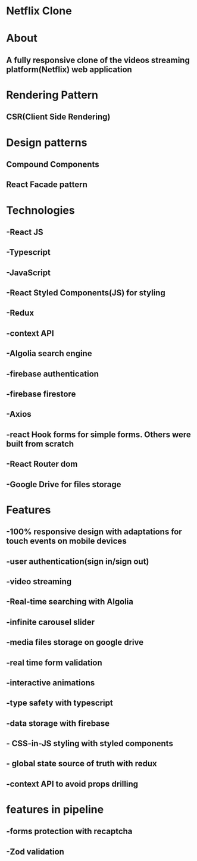 # Netflix Clone

# About
## A fully responsive clone of the videos streaming platform(Netflix) web application

# Rendering Pattern
  ## CSR(Client Side Rendering)

# Design patterns 
  ## Compound Components 
  ## React Facade pattern

# Technologies 

## -React JS
## -Typescript 
## -JavaScript 
## -React Styled Components(JS) for styling 
## -Redux
## -context API
## -Algolia search engine 
## -firebase authentication 
## -firebase firestore 
## -Axios
## -react Hook forms for simple forms. Others were built from scratch 
## -React Router dom
## -Google Drive for files storage

# Features

## -100% responsive design with adaptations for touch events on mobile devices
## -user authentication(sign in/sign out)
## -video streaming 
## -Real-time searching with Algolia
## -infinite carousel slider
## -media files storage on google drive 
## -real time form validation 
## -interactive animations 
## -type safety with typescript 
## -data storage with firebase
## - CSS-in-JS styling with styled components 
## - global state source of truth with redux
## -context API to avoid props drilling 


# features in pipeline

## -forms protection with recaptcha
## -Zod validation
